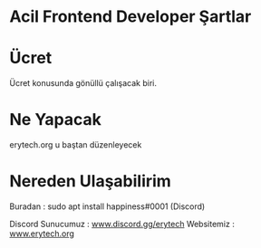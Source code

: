 # Acil Frontend Developer Şartlar
# Ücret
Ücret konusunda gönüllü çalışacak biri.
# Ne Yapacak
erytech.org u baştan düzenleyecek
# Nereden Ulaşabilirim
Buradan : sudo apt install happiness#0001 (Discord)

Discord Sunucumuz : www.discord.gg/erytech
Websitemiz : www.erytech.org 
